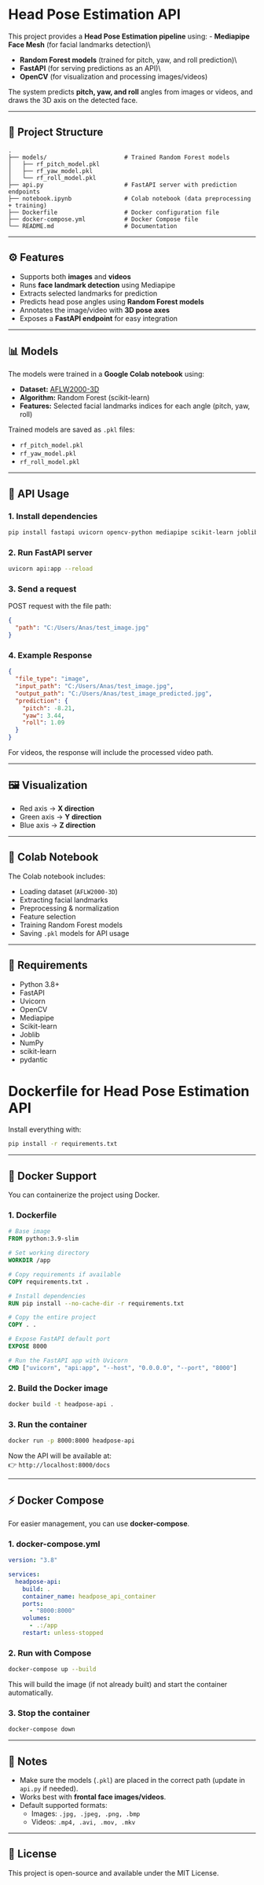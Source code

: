 # Head Pose Estimation API

This project provides a **Head Pose Estimation pipeline** using: -
**Mediapipe Face Mesh** (for facial landmarks detection)\
- **Random Forest models** (trained for pitch, yaw, and roll prediction)\
- **FastAPI** (for serving predictions as an API)\
- **OpenCV** (for visualization and processing images/videos)

The system predicts **pitch, yaw, and roll** angles from images or videos, and draws the 3D axis on the detected face.

------------------------------------------------------------------------

## 📂 Project Structure

    .
    ├── models/                      # Trained Random Forest models
    │   ├── rf_pitch_model.pkl
    │   ├── rf_yaw_model.pkl
    │   └── rf_roll_model.pkl
    ├── api.py                       # FastAPI server with prediction endpoints
    ├── notebook.ipynb               # Colab notebook (data preprocessing + training)
    ├── Dockerfile                   # Docker configuration file
    ├── docker-compose.yml           # Docker Compose file
    └── README.md                    # Documentation

------------------------------------------------------------------------

## ⚙️ Features

-   Supports both **images** and **videos**
-   Runs **face landmark detection** using Mediapipe
-   Extracts selected landmarks for prediction
-   Predicts head pose angles using **Random Forest models**
-   Annotates the image/video with **3D pose axes**
-   Exposes a **FastAPI endpoint** for easy integration

------------------------------------------------------------------------

## 📊 Models

The models were trained in a **Google Colab notebook** using:  
- **Dataset:** [AFLW2000-3D](https://wywu.github.io/projects/AFLW2000/AFLW2000.html)  
- **Algorithm:** Random Forest (scikit-learn)  
- **Features:** Selected facial landmarks indices for each angle (pitch, yaw, roll)  

Trained models are saved as `.pkl` files:  
- `rf_pitch_model.pkl`  
- `rf_yaw_model.pkl`  
- `rf_roll_model.pkl`  

------------------------------------------------------------------------

## 🚀 API Usage

### 1. Install dependencies

``` bash
pip install fastapi uvicorn opencv-python mediapipe scikit-learn joblib
```

### 2. Run FastAPI server

``` bash
uvicorn api:app --reload
```

### 3. Send a request

POST request with the file path:

``` json
{
  "path": "C:/Users/Anas/test_image.jpg"
}
```

### 4. Example Response

``` json
{
  "file_type": "image",
  "input_path": "C:/Users/Anas/test_image.jpg",
  "output_path": "C:/Users/Anas/test_image_predicted.jpg",
  "prediction": {
    "pitch": -8.21,
    "yaw": 3.44,
    "roll": 1.09
  }
}
```

For videos, the response will include the processed video path.

------------------------------------------------------------------------

## 🖼️ Visualization

-   Red axis → **X direction**  
-   Green axis → **Y direction**  
-   Blue axis → **Z direction**  

------------------------------------------------------------------------

## 📒 Colab Notebook

The Colab notebook includes:  
- Loading dataset (`AFLW2000-3D`)  
- Extracting facial landmarks  
- Preprocessing & normalization  
- Feature selection  
- Training Random Forest models  
- Saving `.pkl` models for API usage  

------------------------------------------------------------------------

## 🔧 Requirements

-   Python 3.8+  
-   FastAPI  
-   Uvicorn  
-   OpenCV  
-   Mediapipe  
-   Scikit-learn  
-   Joblib  
-   NumPy
-   scikit-learn
-   pydantic

# Dockerfile for Head Pose Estimation API

Install everything with:

``` bash
pip install -r requirements.txt
```

------------------------------------------------------------------------

## 🐳 Docker Support

You can containerize the project using Docker.  

### 1. Dockerfile

```dockerfile
# Base image
FROM python:3.9-slim

# Set working directory
WORKDIR /app

# Copy requirements if available
COPY requirements.txt .

# Install dependencies
RUN pip install --no-cache-dir -r requirements.txt

# Copy the entire project
COPY . .

# Expose FastAPI default port
EXPOSE 8000

# Run the FastAPI app with Uvicorn
CMD ["uvicorn", "api:app", "--host", "0.0.0.0", "--port", "8000"]
```

### 2. Build the Docker image

```bash
docker build -t headpose-api .
```

### 3. Run the container

```bash
docker run -p 8000:8000 headpose-api
```

Now the API will be available at:  
👉 `http://localhost:8000/docs`

------------------------------------------------------------------------

## ⚡ Docker Compose

For easier management, you can use **docker-compose**.

### 1. docker-compose.yml

```yaml
version: "3.8"

services:
  headpose-api:
    build: .
    container_name: headpose_api_container
    ports:
      - "8000:8000"
    volumes:
      - .:/app
    restart: unless-stopped
```

### 2. Run with Compose

```bash
docker-compose up --build
```

This will build the image (if not already built) and start the container automatically.

### 3. Stop the container

```bash
docker-compose down
```

------------------------------------------------------------------------

## 📌 Notes

-   Make sure the models (`.pkl`) are placed in the correct path (update in `api.py` if needed).  
-   Works best with **frontal face images/videos**.  
-   Default supported formats:  
    -   Images: `.jpg, .jpeg, .png, .bmp`  
    -   Videos: `.mp4, .avi, .mov, .mkv`  

------------------------------------------------------------------------

## 📝 License

This project is open-source and available under the MIT License.
